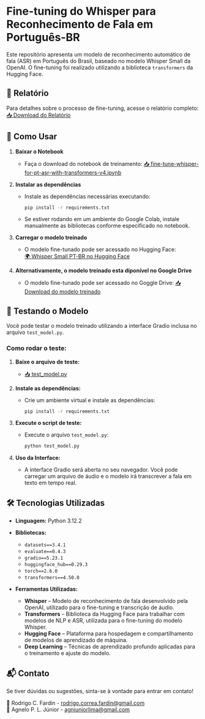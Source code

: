 # Fine-tuning do Whisper para Reconhecimento de Fala em Português-BR

Este repositório apresenta um modelo de reconhecimento automático de fala (ASR) em Português do Brasil, baseado no modelo Whisper Small da OpenAI. O fine-tuning foi realizado utilizando a biblioteca `transformers` da Hugging Face.

## 📄 Relatório

Para detalhes sobre o processo de fine-tuning, acesse o relatório completo:
[📥 Download do Relatório](https://github.com/agnjuniorlima/speech-to-text-conversion/blob/main/Fine_Tuning_do_Modelo__whisper_small__para_Reconhecimento_de_Fala_em_Portugu%C3%AAs_BR.pdf)

## 🚀 Como Usar

1. **Baixar o Notebook**
   - Faça o download do notebook de treinamento:
   [📥 fine-tune-whisper-for-pt-asr-with-transformers-v4.ipynb](https://github.com/agnjuniorlima/speech-to-text-conversion/blob/main/fine-tune-whisper-for-pt-asr-with-transformers-v4.ipynb)

2. **Instalar as dependências**
   - Instale as dependências necessárias executando:
     ```bash
     pip install -r requirements.txt
     ```
   - Se estiver rodando em um ambiente do Google Colab, instale manualmente as bibliotecas conforme especificado no notebook.

3. **Carregar o modelo treinado**
   - O modelo fine-tunado pode ser acessado no Hugging Face:  
   [🌍 Whisper Small PT-BR no Hugging Face](https://huggingface.co/RodrigoFardin/whisper-small-pt-br)
   
4. **Alternativamente, o modelo treinado esta diponível no Google Drive**
   - O modelo fine-tunado pode ser acessado no Goggle Drive: 
   [📥 Download do modelo treinado](https://drive.google.com/file/d/13ACPHxbHNp4P2cWNV13UMULSmk0S9H91/view?usp=sharing)

## 🧪 Testando o Modelo

Você pode testar o modelo treinado utilizando a interface Gradio inclusa no arquivo `test_model.py`.

### Como rodar o teste:

1. **Baixe o arquivo de teste:**
   - [📥 test_model.py](test_model.py)

2. **Instale as dependências:**
   - Crie um ambiente virtual e instale as dependências:
     ```bash
     pip install -r requirements.txt
     ```

3. **Execute o script de teste:**
   - Execute o arquivo `test_model.py`:
     ```bash
     python test_model.py
     ```

4. **Uso da Interface:**
   - A interface Gradio será aberta no seu navegador. Você pode carregar um arquivo de áudio e o modelo irá transcrever a fala em texto em tempo real.

## 🛠 Tecnologias Utilizadas

- **Linguagem:** Python 3.12.2
- **Bibliotecas:**
  - `datasets==3.4.1`
  - `evaluate==0.4.3`
  - `gradio==5.23.1`
  - `huggingface_hub==0.29.3`
  - `torch==2.6.0`
  - `transformers==4.50.0`

- **Ferramentas Utilizadas:**
   - **Whisper** – Modelo de reconhecimento de fala desenvolvido pela OpenAI, utilizado para o fine-tuning e transcrição de áudio.
   - **Transformers** – Biblioteca da Hugging Face para trabalhar com modelos de NLP e ASR, utilizada para o fine-tuning do modelo Whisper.
   - **Hugging Face** – Plataforma para hospedagem e compartilhamento de modelos de aprendizado de máquina.
   - **Deep Learning** – Técnicas de aprendizado profundo aplicadas para o treinamento e ajuste do modelo.

## 📬 Contato

Se tiver dúvidas ou sugestões, sinta-se à vontade para entrar em contato!

📧 Rodrigo C. Fardin - [rodrigo.correa.fardin@gmail.com](mailto:rodrigo.correa.fardin@gmail.com)  
📧 Agnelo P. L. Júnior - [agnjuniorlima@gmail.com](mailto:agnjuniorlima@gmail.com)

